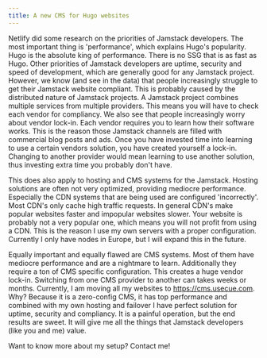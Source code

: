 ```yaml
---
title: A new CMS for Hugo websites
---
```


Netlify did some research on the priorities of Jamstack developers. The most important thing is 'performance', which explains Hugo's popularity. Hugo is the absolute king of performance. There is no SSG that is as fast as Hugo. Other priorities of Jamstack developers are uptime, security and speed of development, which are generally good for any Jamstack project. However, we know (and see in the data) that people increasingly struggle to get their Jamstack website compliant. This is probably caused by the distributed nature of Jamstack projects. A Jamstack project combines multiple services from multiple providers. This means you will have to check each vendor for compliancy. We also see that people increasingly worry about vendor lock-in. Each vendor requires you to learn how their software works. This is the reason those Jamstack channels are filled with commercial blog posts and ads. Once you have invested time into learning to use a certain vendors solution, you have created yourself a lock-in. Changing to another provider would mean learning to use another solution, thus investing extra time you probably don't have.

This does also apply to hosting and CMS systems for the Jamstack. Hosting solutions are often not very optimized, providing mediocre performance. Especially the CDN systems that are being used are configured 'incorrectly'. Most CDN's only cache high traffic requests. In general CDN's make popular websites faster and impopular websites slower. Your website is probably not a very popular one, which means you will not profit from using a CDN. This is the reason I use my own servers with a proper configuration. Currently I only have nodes in Europe, but I will expand this in the future.

Equally important and equally flawed are CMS systems. Most of them have mediocre performance and are a nightmare to learn. Additionally they require a ton of CMS specific configuration. This creates a huge vendor lock-in. Switching from one CMS provider to another can takes weeks or months. Currently, I am moving all my websites to https://cms.usecue.com. Why? Because it is a zero-config CMS, it has top performance and combined with my own hosting and failover I have perfect solution for uptime, security and compliancy. It is a painful operation, but the end results are sweet. It will give me all the things that Jamstack developers (like you and me) value.

Want to know more about my setup? Contact me!